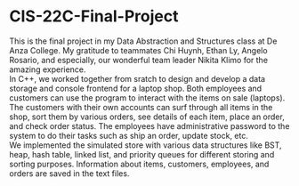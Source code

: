 # CIS-22C-Final-Project
This is the final project in my Data Abstraction and Structures class at De Anza College. My gratitude to teammates Chi Huynh, Ethan Ly, Angelo Rosario, and especially, our wonderful team leader Nikita Klimo for the amazing experience.<br/>
In C++, we worked together from sratch to design and develop a data storage and console frontend for a laptop shop. Both employees and customers can use the program to interact with the items on sale (laptops). The customers with their own accounts can surf through all items in the shop, sort them by various orders, see details of each item, place an order, and check order status. The employees have administrative password to the system to do their tasks such as ship an order, update stock, etc.<br/>
We implemented the simulated store with various data structures like BST, heap, hash table, linked list, and priority queues for different storing and sorting purposes. Information about items, customers, employees, and orders are saved in the text files.
